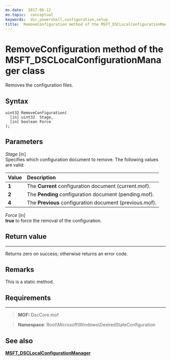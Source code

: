 ```yaml
---
ms.date:  2017-06-12
ms.topic:  conceptual
keywords:  dsc,powershell,configuration,setup
title:  RemoveConfiguration method of the MSFT_DSCLocalConfigurationManager class
---
```


# RemoveConfiguration method of the MSFT_DSCLocalConfigurationManager class

Removes the configuration files.

Syntax
------

```mof
uint32 RemoveConfiguration(
  [in] uint32  Stage,
  [in] boolean Force
);
```

Parameters
----------

*Stage* \[in\]  
Specifies which configuration document to remove. The following values are valid:

|Value |Description |
|:--- |:---|
|**1** | The **Current** configuration document (current.mof). |
|**2** | The **Pending** configuration document (pending.mof).  |
|**4** | The **Previous** configuration document (previous.mof). |

*Force* \[in\]  
**true** to force the removal of the configuration.

## Return value
------------

Returns zero on success; otherwise returns an error code.

## Remarks

This is a static method.

## Requirements
------------
>**MOF:** DscCore.mof

>**Namespace**: Root\Microsoft\Windows\DesiredStateConfiguration


## See also


[**MSFT_DSCLocalConfigurationManager**](msft-dsclocalconfigurationmanager.md)


 

 




